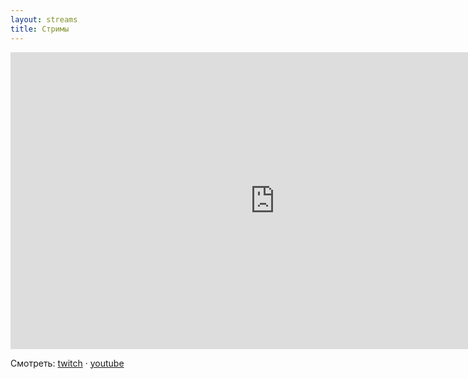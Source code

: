 ```yaml
---
layout: streams
title: Стримы
---
```


<iframe src="https://player.twitch.tv/?channel=sherrycubby" frameborder="0" allowfullscreen="true" scrolling="no" height="475" width="845"></iframe>

Смотреть: <a target="_blank" href="https://www.twitch.tv/sherrycubby">twitch</a> &middot; <a target="_blank" href="https://www.youtube.com/user/TravkinaPlay/">youtube</a>
